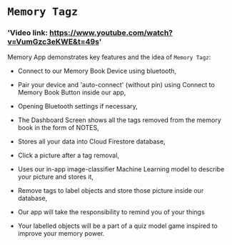 # `Memory Tagz`

### 'Video link: https://www.youtube.com/watch?v=VumGzc3eKWE&t=49s'

Memory App demonstrates key features and the idea of `Memory Tagz`:

+ Connect to our Memory Book Device using bluetooth,

+ Pair your device and 'auto-connect' (without pin) using Connect to Memory Book Button inside our app,

+ Opening Bluetooth settings if necessary,

+ The Dashboard Screen shows all the tags removed from the memory book in the form of NOTES,

+ Stores all your data into Cloud Firestore database,

+ Click a picture after a tag removal,

+ Uses our in-app image-classifier Machine Learning model to describe your picture and stores it,

+ Remove tags to label objects and store those picture inside our database,

+ Our app will take the responsibility to remind you of your things

+ Your labelled objects will be a part of a quiz model game inspired to improve your memory power.
